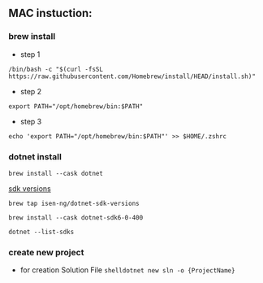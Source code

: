 ## MAC instuction:
### brew install
- step 1 
```shell
/bin/bash -c "$(curl -fsSL https://raw.githubusercontent.com/Homebrew/install/HEAD/install.sh)"
```
- step 2 
```shell
export PATH="/opt/homebrew/bin:$PATH"
```
- step 3 
```shell
echo 'export PATH="/opt/homebrew/bin:$PATH"' >> $HOME/.zshrc
```

### dotnet install
```shell
brew install --cask dotnet
```
[sdk versions](https://github.com/isen-ng/homebrew-dotnet-sdk-versions) 
```shell
brew tap isen-ng/dotnet-sdk-versions
```
```shell
brew install --cask dotnet-sdk6-0-400
```
```shell
dotnet --list-sdks
```

### create new project
- for creation Solution File ```shelldotnet new sln -o {ProjectName}```